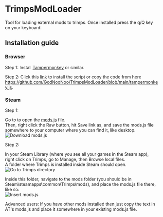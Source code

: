 # TrimpsModLoader
Tool for loading external mods to trimps. Once installed press the q/Q key on your keyboard.

## Installation guide

### Browser
Step 1:
Install [Tampermonkey](https://www.tampermonkey.net/) or similar.

Step 2:
Click this [link](https://github.com/GodNooNoo/TrimpsModLoader/blob/main/tampermonkey.js) to install the script or copy the code from here https://github.com/GodNooNoo/TrimpsModLoader/blob/main/tampermonkey.js.

### Steam

Step 1:

Go to to open the [mods.js](https://github.com/GodNooNoo/TrimpsModLoader/blob/main/mods.js) file.  
Then, right click the Raw button, hit Save link as, and save the mods.js file somewhere to your computer where you can find it, like desktop.  
![Download mods.js](https://i.imgur.com/opuO6yd.png)

Step 2:

In your Steam Library (where you see all your games in the Steam app), right click on Trimps, go to Manage, then Browse local files.  
A folder where Trimps is installed inside Steam should open.  
![Go to Trimps directory](https://imgur.com/cr35LK2.png)

Inside this folder, navigate to the mods folder (you should be in Steam\steamapps\common\Trimps\mods), and place the mods.js file there, like so:  
![Insert mods.js](https://imgur.com/muW6cUh.png)

Advanced users: If you have other mods installed then just copy the text in AT's mods.js and place it somewhere in your existing mods.js file.
